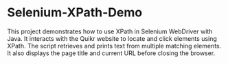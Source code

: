 # Selenium-XPath-Demo
This project demonstrates how to use XPath in Selenium WebDriver with Java. It interacts with the Quikr website to locate and click elements using XPath. The script retrieves and prints text from multiple matching elements. It also displays the page title and current URL before closing the browser.
